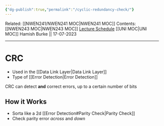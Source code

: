```yaml
---
{"dg-publish":true,"permalink":"/cyclic-redundancy-check/"}
---
```


Related: [[NWEN241/NWEN241 MOC\|NWEN241 MOC]]
Contents: [[NWEN243 MOC\|NWEN243 MOC]]
[Lecture Schedule](https://ecs.wgtn.ac.nz/Courses/NWEN243_2023T2/LectureSchedule)
[[UNI MOC\|UNI MOC]]
Hamish Burke || 17-07-2023
***

# CRC

- Used in the [[Data Link Layer\|Data Link Layer]] 
- Type of [[Error Detection\|Error Detection]]

CRC can detect **and** correct errors, up to a certain number of bits

## How it Works

- Sorta like a 2d [[Error Detection#Parity Check\|Parity Check]]
- Check parity error *across* and *down*
